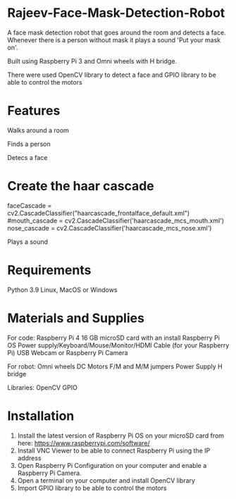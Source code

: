 # Rajeev-Face-Mask-Detection-Robot
A face mask detection robot that goes around the room and detects a face. Whenever there is a person without mask it plays a sound 'Put your mask on'. 

Built using Raspberry Pi 3 and Omni wheels with H bridge.

There were used OpenCV library to detect a face and GPIO library to be able to control the motors

# Features
Walks around a room 

Finds a person

Detecs a face
# Create the haar cascade
faceCascade = cv2.CascadeClassifier("haarcascade_frontalface_default.xml")
#mouth_cascade = cv2.CascadeClassifier('haarcascade_mcs_mouth.xml')
nose_cascade = cv2.CascadeClassifier('haarcascade_mcs_nose.xml')

Plays a sound


# Requirements
Python 3.9
Linux, MacOS or Windows 

# Materials and Supplies
For code:
Raspberry Pi 4
16 GB microSD card with an install Raspberry Pi OS
Power supply/Keyboard/Mouse/Monitor/HDMI Cable (for your Raspberry Pi)
USB Webcam or Raspberry Pi Camera

For robot:
Omni wheels
DC Motors
F/M and M/M jumpers
Power Supply
H bridge

Libraries:
OpenCV
GPIO

# Installation
1. Install the latest version of Raspberry Pi OS on your microSD card from here: https://www.raspberrypi.com/software/
2. Install VNC Viewer to be able to connect Raspberry Pi using the IP address
3. Open Raspberry Pi Configuration on your computer and enable a Raspberry Pi Camera.
4. Open a terminal on your computer and install OpenCV library
5. Import GPIO library to be able to control the motors



